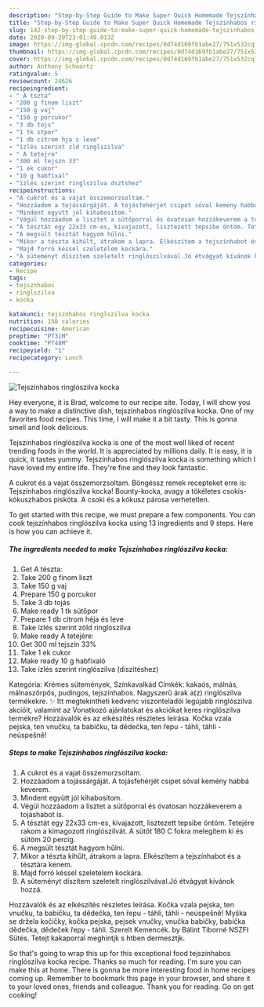 ```yaml
---
description: "Step-by-Step Guide to Make Super Quick Homemade Tejszínhabos ringlószilva kocka"
title: "Step-by-Step Guide to Make Super Quick Homemade Tejszínhabos ringlószilva kocka"
slug: 142-step-by-step-guide-to-make-super-quick-homemade-tejszinhabos-ringloszilva-kocka
date: 2020-09-20T23:01:49.013Z
image: https://img-global.cpcdn.com/recipes/0d74d169fb1abe27/751x532cq70/tejszinhabos-ringloszilva-kocka-recept-foto.jpg
thumbnail: https://img-global.cpcdn.com/recipes/0d74d169fb1abe27/751x532cq70/tejszinhabos-ringloszilva-kocka-recept-foto.jpg
cover: https://img-global.cpcdn.com/recipes/0d74d169fb1abe27/751x532cq70/tejszinhabos-ringloszilva-kocka-recept-foto.jpg
author: Anthony Schwartz
ratingvalue: 5
reviewcount: 24626
recipeingredient:
- " A tszta"
- "200 g finom liszt"
- "150 g vaj"
- "150 g porcukor"
- "3 db tojs"
- "1 tk stpor"
- "1 db citrom hja s leve"
- "ízlés szerint zld ringlszilva"
- " A tetejre"
- "300 ml tejszn 33"
- "1 ek cukor"
- "10 g habfixal"
- "ízlés szerint ringlszilva dsztshez"
recipeinstructions:
- "A cukrot és a vajat összemorzsoltam."
- "Hozzáadom a tojássárgáját. A tojásfehérjét csipet sóval kemény habbá keverem."
- "Mindent együtt jól kihabosítom."
- "Végül hozzáadom a lisztet a sütőporral és óvatosan hozzákeverem a tojáshabot is."
- "A tésztát egy 22x33 cm-es, kivajazott, lisztezett tepsibe öntöm. Tetejére rakom a kimagozott ringlószilvát. A sütőt 180 C fokra melegítem ki és sütöm 20 percig."
- "A megsült tésztát hagyom hűlni."
- "Mikor a tészta kihűlt, átrakom a lapra. Elkészítem a tejszínhabot és a tésztára kenem."
- "Majd forró késsel szeletelem kockára."
- "A süteményt díszítem szeletelt ringlószilvával.Jó étvágyat kívánok hozzá."
categories:
- Recipe
tags:
- tejsznhabos
- ringlszilva
- kocka

katakunci: tejsznhabos ringlszilva kocka 
nutrition: 158 calories
recipecuisine: American
preptime: "PT31M"
cooktime: "PT48M"
recipeyield: "1"
recipecategory: Lunch

---
```



![Tejszínhabos ringlószilva kocka](https://img-global.cpcdn.com/recipes/0d74d169fb1abe27/751x532cq70/tejszinhabos-ringloszilva-kocka-recept-foto.jpg)

Hey everyone, it is Brad, welcome to our recipe site. Today, I will show you a way to make a distinctive dish, tejszínhabos ringlószilva kocka. One of my favorites food recipes. This time, I will make it a bit tasty. This is gonna smell and look delicious.

Tejszínhabos ringlószilva kocka is one of the most well liked of recent trending foods in the world. It is appreciated by millions daily. It is easy, it is quick, it tastes yummy. Tejszínhabos ringlószilva kocka is something which I have loved my entire life. They're fine and they look fantastic.

A cukrot és a vajat összemorzsoltam. Böngéssz remek recepteket erre is: Tejszínhabos ringlószilva kocka! Bounty-kocka, avagy a tökéletes csokis-kókuszhabos piskóta. A csoki és a kókusz párosa verhetetlen.


To get started with this recipe, we must prepare a few components. You can cook tejszínhabos ringlószilva kocka using 13 ingredients and 9 steps. Here is how you can achieve it.

<!--inarticleads1-->

##### The ingredients needed to make Tejszínhabos ringlószilva kocka:

1. Get  A tészta:
1. Take 200 g finom liszt
1. Take 150 g vaj
1. Prepare 150 g porcukor
1. Take 3 db tojás
1. Make ready 1 tk sütőpor
1. Prepare 1 db citrom héja és leve
1. Take ízlés szerint zöld ringlószilva
1. Make ready  A tetejére:
1. Get 300 ml tejszín 33%
1. Take 1 ek cukor
1. Make ready 10 g habfixaló
1. Take ízlés szerint ringlószilva (díszítéshez)


Kategória: Krémes sütemények, Színkavalkád Címkék: kakaós, málnás, málnaszörpös, pudingos, tejszínhabos. Nagyszerű árak a(z) ringlószilva termékekre. ✨ Itt megtekintheti kedvenc viszonteladói legújabb ringlószilva akcióit, valamint az Vonatkozó ajánlatokat és akciókat keres ringlószilva termékre? Hozzávalók és az elkészítés részletes leírása. Kočka vzala pejska, ten vnučku, ta babičku, ta dědečka, ten řepu - táhli, táhli - neúspešně! 

<!--inarticleads2-->

##### Steps to make Tejszínhabos ringlószilva kocka:

1. A cukrot és a vajat összemorzsoltam.
1. Hozzáadom a tojássárgáját. A tojásfehérjét csipet sóval kemény habbá keverem.
1. Mindent együtt jól kihabosítom.
1. Végül hozzáadom a lisztet a sütőporral és óvatosan hozzákeverem a tojáshabot is.
1. A tésztát egy 22x33 cm-es, kivajazott, lisztezett tepsibe öntöm. Tetejére rakom a kimagozott ringlószilvát. A sütőt 180 C fokra melegítem ki és sütöm 20 percig.
1. A megsült tésztát hagyom hűlni.
1. Mikor a tészta kihűlt, átrakom a lapra. Elkészítem a tejszínhabot és a tésztára kenem.
1. Majd forró késsel szeletelem kockára.
1. A süteményt díszítem szeletelt ringlószilvával.Jó étvágyat kívánok hozzá.


Hozzávalók és az elkészítés részletes leírása. Kočka vzala pejska, ten vnučku, ta babičku, ta dědečka, ten řepu - táhli, táhli - neúspešně! Myška se držela kočičky, kočka pejska, pejsek vnučky, vnučka babičky, babička dědečka, dědeček řepy - táhli. Szerelt Kemencék. by Bálint Tiborné NSZFI Sütés. Tetejt kakaporral meghintjk s htben dermesztjk. 

So that's going to wrap this up for this exceptional food tejszínhabos ringlószilva kocka recipe. Thanks so much for reading. I'm sure you can make this at home. There is gonna be more interesting food in home recipes coming up. Remember to bookmark this page in your browser, and share it to your loved ones, friends and colleague. Thank you for reading. Go on get cooking!
